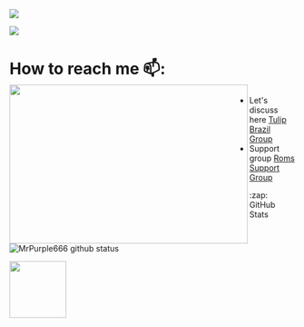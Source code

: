 

<p align="center">

<a href="https://github.com/MrPurple666"> <img src="https://img.shields.io/badge/-Github-000?style=flat&logo=Github&logoColor=dark" /></a>

<a href="https://www.instagram.com/antonio_kirai_heiwa"> <img src="https://img.shields.io/badge/-Instagram-8e35c1?style=flat&labelColor=8e35c1&logo=instagram&logoColor=white" /></a>

 

 # How to reach me 📫: <img align="left" width="420" height="280" src="https://media2.giphy.com/media/3ohjV5v1r6G0kfBxSw/giphy.gif?cid=82a1493bs756zperry5vzw9k02f8xwkdeo2ftcvehieop46f&rid=giphy.gifraw=true">

- Let's discuss here <a href="https://t.me/rn6p_brasil"> Tulip Brazil Group</a>
- Support group <a href="https://t.me/bliss_tulip"> Roms Support Group</a> 

<summary>:zap: GitHub Stats</summary>

![MrPurple666 github status](https://readme-stats1.jefinhodatnt.vercel.app/api?username=MrPurple666&show_icons=true&count_private=true&hide_border=false&title_color=8e35c1&icon_color=8e35c1&include_all_commits=true)

<img src="https://64.media.tumblr.com/tumblr_mdyicdFlIb1qfqgb9o1_500.gif" width="100" height="100">
